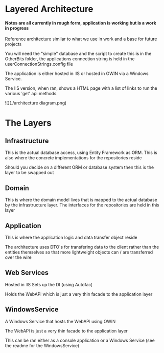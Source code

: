 ﻿# Layered Architecture

#### Notes are all currently in rough form, application is working but is a work in progress

Reference architecture similar to what we use in work and a base for future projects

You will need the "simple" database and the script to create this is in the OtherBits folder, the applications connection string is held in the userConnectionStrings.config file

The application is either hosted in IIS or hosted in OWIN via a Windows Service.  

The IIS version, when ran, shows a HTML page with a list of links to run the various 'get' api methods

![](./architecture diagram.png)

# The Layers
## Infrastructure

This is the actual database access, using Entity Framework as ORM.  This is also where the concrete implementations for the repositories reside

Should you decide on a different ORM or database system then this is the layer to be swapped out

## Domain

This is where the domain model lives that is mapped to the actual database by the infrastructure layer.  The interfaces for the repositories are held in this layer

## Application
This is where the application logic and data transfer object reside

The architecture uses DTO's for transfering data to the client rather than the entities themselves so that more lightweight objects can / are transferred over the wire

## Web Services
Hosted in IIS
Sets up the DI (using Autofac)

Holds the WebAPI which is just a very thin facade to the application layer

## WindowsService
A Windows Service that hosts the WebAPI using OWIN

The WebAPI is just a very thin facade to the application layer

This can be ran either as a console application or a Windows Service (see the readme for the WindowsService)

